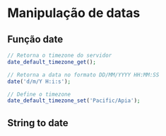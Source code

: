 # Manipulação de datas

## Função date
```php
// Retorna o timezone do servidor
date_default_timezone_get();

// Retorna a data no formato DD/MM/YYYY HH:MM:SS
date('d/m/Y H:i:s');

// Define o timezone
date_default_timezone_set('Pacific/Apia');
```

## String to date
```php

```
<!--stackedit_data:
eyJoaXN0b3J5IjpbLTEwMjgzOTkxODgsLTgzMzcyNTE0MF19
-->